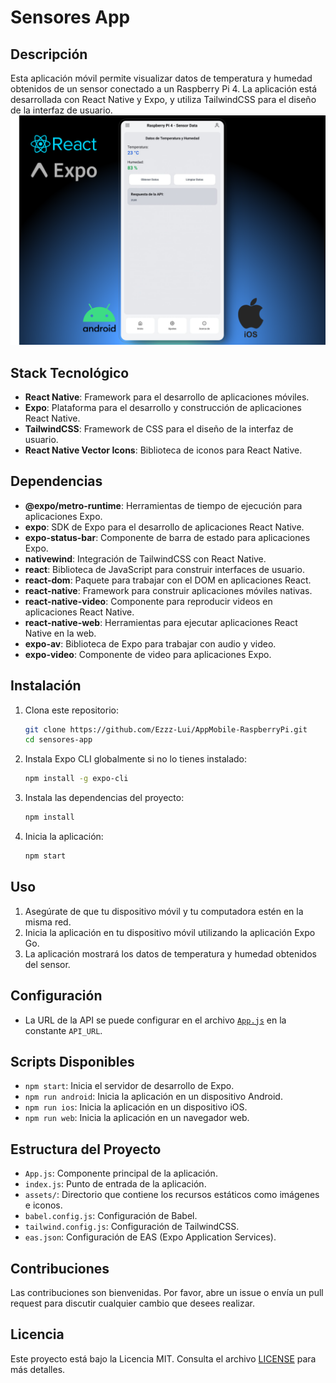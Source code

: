 # Sensores App

## Descripción

Esta aplicación móvil permite visualizar datos de temperatura y humedad obtenidos de un sensor conectado a un Raspberry Pi 4. La aplicación está desarrollada con React Native y Expo, y utiliza TailwindCSS para el diseño de la interfaz de usuario.
![Mockup final app](mock/Group.png)
## Stack Tecnológico

- **React Native**: Framework para el desarrollo de aplicaciones móviles.
- **Expo**: Plataforma para el desarrollo y construcción de aplicaciones React Native.
- **TailwindCSS**: Framework de CSS para el diseño de la interfaz de usuario.
- **React Native Vector Icons**: Biblioteca de iconos para React Native.

## Dependencias

- **@expo/metro-runtime**: Herramientas de tiempo de ejecución para aplicaciones Expo.
- **expo**: SDK de Expo para el desarrollo de aplicaciones React Native.
- **expo-status-bar**: Componente de barra de estado para aplicaciones Expo.
- **nativewind**: Integración de TailwindCSS con React Native.
- **react**: Biblioteca de JavaScript para construir interfaces de usuario.
- **react-dom**: Paquete para trabajar con el DOM en aplicaciones React.
- **react-native**: Framework para construir aplicaciones móviles nativas.
- **react-native-video**: Componente para reproducir videos en aplicaciones React Native.
- **react-native-web**: Herramientas para ejecutar aplicaciones React Native en la web.
- **expo-av**: Biblioteca de Expo para trabajar con audio y video.
- **expo-video**: Componente de video para aplicaciones Expo.

## Instalación

1. Clona este repositorio:
    ```sh
    git clone https://github.com/Ezzz-Lui/AppMobile-RaspberryPi.git
    cd sensores-app
    ```

2. Instala Expo CLI globalmente si no lo tienes instalado:
    ```sh
    npm install -g expo-cli
    ```

3. Instala las dependencias del proyecto:
    ```sh
    npm install
    ```

4. Inicia la aplicación:
    ```sh
    npm start
    ```

## Uso

1. Asegúrate de que tu dispositivo móvil y tu computadora estén en la misma red.
2. Inicia la aplicación en tu dispositivo móvil utilizando la aplicación Expo Go.
3. La aplicación mostrará los datos de temperatura y humedad obtenidos del sensor.

## Configuración

- La URL de la API se puede configurar en el archivo [`App.js`](../../../../../c:/Users/ProBook/Desktop/mobileApp-Sensores/App.js) en la constante `API_URL`.

## Scripts Disponibles

- `npm start`: Inicia el servidor de desarrollo de Expo.
- `npm run android`: Inicia la aplicación en un dispositivo Android.
- `npm run ios`: Inicia la aplicación en un dispositivo iOS.
- `npm run web`: Inicia la aplicación en un navegador web.

## Estructura del Proyecto

- `App.js`: Componente principal de la aplicación.
- `index.js`: Punto de entrada de la aplicación.
- `assets/`: Directorio que contiene los recursos estáticos como imágenes e iconos.
- `babel.config.js`: Configuración de Babel.
- `tailwind.config.js`: Configuración de TailwindCSS.
- `eas.json`: Configuración de EAS (Expo Application Services).

## Contribuciones

Las contribuciones son bienvenidas. Por favor, abre un issue o envía un pull request para discutir cualquier cambio que desees realizar.

## Licencia

Este proyecto está bajo la Licencia MIT. Consulta el archivo [LICENSE](LICENSE) para más detalles.